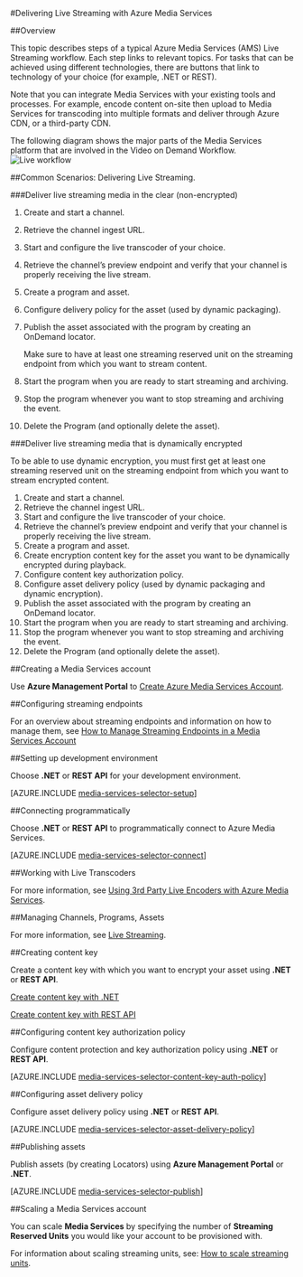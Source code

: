 <properties 
	pageTitle="Delivering Live Streaming with Azure Media Services" 
	description="This topic describes steps of a typical Media Services Live Streaming workflow." 
	services="media-services" 
	documentationCenter="" 
	authors="juliako" 
	manager="dwrede" 
	editor=""/>

<tags 
	ms.service="media-services" 
	ms.workload="media" 
	ms.tgt_pltfrm="na" 
	ms.devlang="na" 
	ms.topic="article" 
	ms.date="03/10/2015" 
	ms.author="juliako"/>


#Delivering Live Streaming with Azure Media Services

##Overview

This topic describes steps of a typical Azure Media Services (AMS) Live Streaming  workflow. Each step links to relevant topics. For tasks that can be achieved using different technologies, there are buttons that link to technology of your choice (for example, .NET or REST).   

Note that you can integrate Media Services with your existing tools and processes. For example, encode content on-site then upload to Media Services for transcoding into multiple formats and deliver through Azure CDN, or a third-party CDN. 

The following diagram shows the major parts of the Media Services platform that are involved in the Video on Demand Workflow.
![Live workflow][live-overview]


##Common Scenarios: Delivering Live Streaming.

###Deliver live streaming media in the clear (non-encrypted)

1. Create and start a channel.
1. Retrieve the channel ingest URL.
1. Start and configure the live transcoder of your choice.
1. Retrieve the channel’s preview endpoint and verify that your channel is properly receiving the live stream.
1. Create a program and asset. 
2. Configure delivery policy for the asset (used by dynamic packaging).
1. Publish the asset associated with the program by creating an OnDemand locator.  

	Make sure to have at least one streaming reserved unit on the streaming endpoint from which you want to stream content.
1. Start the program when you are ready to start streaming and archiving.
1. Stop the program whenever you want to stop streaming and archiving the event.
1. Delete the Program (and optionally delete the asset).  

###Deliver live streaming media that is dynamically encrypted 

To be able to use dynamic encryption, you must first get at least one streaming reserved unit on the streaming endpoint from which you want to stream encrypted content.

1. Create and start a channel.
1. Retrieve the channel ingest URL.
1. Start and configure the live transcoder of your choice.
1. Retrieve the channel’s preview endpoint and verify that your channel is properly receiving the live stream.
1. Create a program and asset. 
1. Create encryption content key for the asset you want to be dynamically encrypted during playback.
2. Configure content key authorization policy.
1. Configure asset delivery policy (used by dynamic packaging and dynamic encryption).
1. Publish the asset associated with the program by creating an OnDemand locator.  
1. Start the program when you are ready to start streaming and archiving.
1. Stop the program whenever you want to stop streaming and archiving the event.
1. Delete the Program (and optionally delete the asset).  


##Creating a Media Services account

Use **Azure Management Portal** to [Create Azure Media Services Account](../media-services-create-account/).

##Configuring streaming endpoints

For an overview about streaming endpoints and information on how to manage them, see [How to Manage Streaming Endpoints in a Media Services Account](../media-services-manage-origins/)

##Setting up development environment  

Choose **.NET** or **REST API** for your development environment.

[AZURE.INCLUDE [media-services-selector-setup](../includes/media-services-selector-setup.md)]

##Connecting programmatically  

Choose **.NET** or **REST API** to programmatically connect to Azure Media Services.

[AZURE.INCLUDE [media-services-selector-connect](../includes/media-services-selector-connect.md)]

##Working with Live Transcoders

For more information, see [Using 3rd Party Live Encoders with Azure Media Services](https://msdn.microsoft.com/library/azure/dn783464.aspx).

##Managing Channels, Programs, Assets

For more information, see [Live Streaming](https://msdn.microsoft.com/library/azure/dn783466.aspx).

##Creating content key

Create a content key with which you want to encrypt your asset using **.NET** or **REST API**.

[Create content key with .NET](../media-services-rest-create-contentkey)

[Create content key with REST API](../media-services-dotnet-create-contentkey)

##Configuring content key authorization policy 

Configure content protection and key authorization policy using **.NET** or **REST API**.

[AZURE.INCLUDE [media-services-selector-content-key-auth-policy](../includes/media-services-selector-content-key-auth-policy.md)]

##Configuring asset delivery policy

Configure asset delivery policy using **.NET** or **REST API**.

[AZURE.INCLUDE [media-services-selector-asset-delivery-policy](../includes/media-services-selector-asset-delivery-policy.md)]

##Publishing assets

Publish assets (by creating Locators) using **Azure Management Portal** or **.NET**.

[AZURE.INCLUDE [media-services-selector-publish](../includes/media-services-selector-publish.md)]


##Scaling a Media Services account

You can scale **Media Services** by specifying the number of **Streaming Reserved Units** you would like your account to be provisioned with. 

For information about scaling streaming units, see: [How to scale streaming units](../media-services-manage-origins#scale_streaming_endpoints).



[live-overview]: ./media/media-services-overview/media-services-live-streaming-current.png